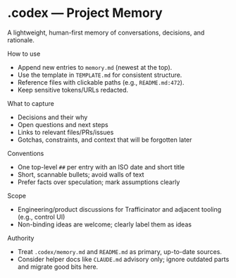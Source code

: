 # .codex — Project Memory

A lightweight, human-first memory of conversations, decisions, and rationale.

How to use
- Append new entries to `memory.md` (newest at the top).
- Use the template in `TEMPLATE.md` for consistent structure.
- Reference files with clickable paths (e.g., `README.md:472`).
- Keep sensitive tokens/URLs redacted.

What to capture
- Decisions and their why
- Open questions and next steps
- Links to relevant files/PRs/issues
- Gotchas, constraints, and context that will be forgotten later

Conventions
- One top-level `##` per entry with an ISO date and short title
- Short, scannable bullets; avoid walls of text
- Prefer facts over speculation; mark assumptions clearly

Scope
- Engineering/product discussions for Trafficinator and adjacent tooling (e.g., control UI)
- Non-binding ideas are welcome; clearly label them as ideas

Authority
- Treat `.codex/memory.md` and `README.md` as primary, up-to-date sources.
- Consider helper docs like `CLAUDE.md` advisory only; ignore outdated parts and migrate good bits here.
